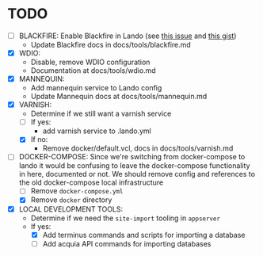 TODO
====

- [ ] BLACKFIRE: Enable Blackfire in Lando (see [this issue](https://github.com/lando/lando/issues/511) and [this gist](https://gist.github.com/tylerssn/8923149702d4a796c5e103412c2370c3))
    - Update Blackfire docs in docs/tools/blackfire.md
- [x] WDIO:
    - Disable, remove WDIO configuration
    - Documentation at docs/tools/wdio.md
- [x] MANNEQUIN:
    - Add mannequin service to Lando config
    - Update Mannequin docs at docs/tools/mannequin.md
- [x] VARNISH:
    - Determine if we still want a varnish service
    - [ ] If yes:
        - add varnish service to .lando.yml
    - [x] If no:
        - Remove docker/default.vcl, docs in docs/tools/varnish.md
- [ ] DOCKER-COMPOSE: Since we're switching from docker-compose to lando it would be confusing to leave the docker-compose functionality in here, documented or not. We should remove config and references to the old docker-compose local infrastructure
    - [ ] Remove `docker-compose.yml`
    - [x] Remove `docker` directory
- [x] LOCAL DEVELOPMENT TOOLS:
    - Determine if we need the `site-import` tooling in `appserver`
    - If yes:
        - [x] Add terminus commands and scripts for importing a database
        - [ ] Add acquia API commands for importing databases

